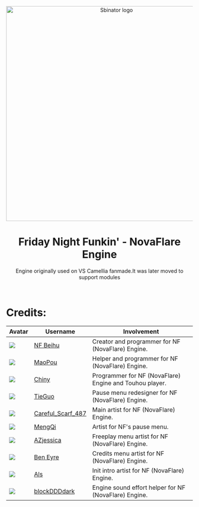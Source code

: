 <div align="center">
  <img src="https://raw.githubusercontent.com/NovaFlare-Engine-Concentration/FNF-NovaFlare-Engine/refs/heads/main/assets/shared/images/menuExtend/Others/watermark.png" width="580" alt="Sbinator logo"></img>
  <br/>
  <h1 align="center">Friday Night Funkin' - NovaFlare Engine</h1>
  <p align="center">Engine originally used on VS Camellia fanmade.It was later moved to support modules</p>
</div>
<br />

# Credits:
| Avatar | Username | Involvement |
| ------ | -------- | ----------- | 
| ![](https://avatars.githubusercontent.com/u/105789304?v=4) | [NF Beihu](https://youtube.com/@beihu235?si=BI2efmEcI8_mZoUp) | Creator and programmer for NF (NovaFlare) Engine.
| ![](https://avatars.githubusercontent.com/u/166735337?s=400&u=90192fb223fa071ae4cfcfec0853ea7593f9d13d&v=4) |[MaoPou](https://github.com/MaoPou) | Helper and programmer for NF (NovaFlare) Engine.
| ![](https://raw.githubusercontent.com/NovaFlare-Engine-Concentration/FNF-NovaFlare-Engine/refs/heads/main/assets/shared/images/credits/bigIcon/chiny.png) |[Chiny](https://space.bilibili.com/3493288327777064) | Programmer for NF (NovaFlare) Engine and Touhou player.
| ![](https://raw.githubusercontent.com/NovaFlare-Engine-Concentration/FNF-NovaFlare-Engine/refs/heads/main/assets/shared/images/credits/bigIcon/tieguo.png) |[TieGuo](https://b23.tv/7OVWzAO) | Pause menu redesigner for NF (NovaFlare) Engine.
| ![](https://raw.githubusercontent.com/NovaFlare-Engine-Concentration/FNF-NovaFlare-Engine/refs/heads/main/assets/shared/images/credits/bigIcon/Careful_Scarf_487.png) |[Careful_Scarf_487](https://b23.tv/DQ1a0jO) | Main artist for NF (NovaFlare) Engine.
| ![](https://raw.githubusercontent.com/NovaFlare-Engine-Concentration/FNF-NovaFlare-Engine/refs/heads/main/assets/shared/images/credits/bigIcon/mengqi.png) |[MengQi](https://space.bilibili.com/2130239542) | Artist for NF's pause menu.
| ![](https://raw.githubusercontent.com/NovaFlare-Engine-Concentration/FNF-NovaFlare-Engine/refs/heads/main/assets/shared/images/credits/bigIcon/AZjessica.png) |[AZjessica](https://youtube.com/@azjessica?si=aRKuPdMHR1LLBxH1) | Freeplay menu artist for NF (NovaFlare) Engine.
| ![](https://raw.githubusercontent.com/NovaFlare-Engine-Concentration/FNF-NovaFlare-Engine/refs/heads/main/assets/shared/images/credits/bigIcon/beneyre.png) |[Ben Eyre](https://x.com/hngstngxng83905?t=GDKWYMRZsCMUMXYs0cmYrw&s=09) | Credits menu artist for NF (NovaFlare) Engine.
| ![](https://raw.githubusercontent.com/NovaFlare-Engine-Concentration/FNF-NovaFlare-Engine/refs/heads/main/assets/shared/images/credits/als.png) |[Als](https://b23.tv/mNNX8R8) | Init intro artist for NF (NovaFlare) Engine.
| ![](https://raw.githubusercontent.com/NovaFlare-Engine-Concentration/FNF-NovaFlare-Engine/refs/heads/main/assets/shared/images/credits/bigIcon/ddd.png) |[blockDDDdark](https://space.bilibili.com/401733211) | Engine sound effort helper for NF (NovaFlare) Engine.
